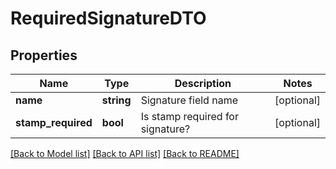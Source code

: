# RequiredSignatureDTO

## Properties
Name | Type | Description | Notes
------------ | ------------- | ------------- | -------------
**name** | **string** | Signature field name | [optional] 
**stamp_required** | **bool** | Is stamp required for signature? | [optional] 

[[Back to Model list]](../../README.md#documentation-for-models) [[Back to API list]](../../README.md#documentation-for-api-endpoints) [[Back to README]](../../README.md)

